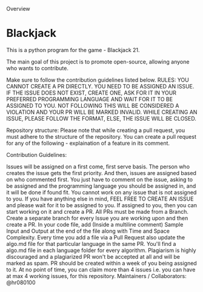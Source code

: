 Overview
# Blackjack
This is a python program for the game - Blackjack 21.

The main goal of this project is to promote open-source, allowing anyone who wants to contribute.

Make sure to follow the contribution guidelines listed below.
RULES:
YOU CANNOT CREATE A PR DIRECTLY. YOU NEED TO BE ASSIGNED AN ISSUE. IF THE ISSUE DOES NOT EXIST, CREATE ONE, ASK FOR IT IN YOUR PREFERRED PROGRAMMING LANGUAGE AND WAIT FOR IT TO BE ASSIGNED TO YOU. NOT FOLLOWING THIS WILL BE CONSIDERED A VIOLATION AND YOUR PR WILL BE MARKED INVALID. WHILE CREATING AN ISSUE, PLEASE FOLLOW THE FORMAT, ELSE, THE ISSUE WILL BE CLOSED.

Repository structure:
Please note that while creating a pull request, you must adhere to the structure of the repository. You can create a pull request for any of the following - explaination of a feature in its comment.

Contribution Guidelines:

Issues will be assigned on a first come, first serve basis. The person who creates the issue gets the first priority. And then, issues are assigned based on who commented first. You just have to comment on the issue, asking to be assigned and the programming language you should be assigned in, and it will be done if found fit.
You cannot work on any issue that is not assigned to you.
If you have anything else in mind, FEEL FREE TO CREATE AN ISSUE and please wait for it to be assigned to you. If assigned to you, then you can start working on it and create a PR.
All PRs must be made from a Branch. Create a separate branch for every Issue you are working upon and then create a PR.
In your code file, add (Inside a multiline comment) Sample Input and Output at the end of the file along with Time and Space Complexity.
Every time you add a file via a Pull Request also update the algo.md file for that particular language in the same PR. You'll find a algo.md file in each language folder for every algorithm.
Plagiarism is highly discouraged and a plagiarized PR won't be accepted at all and will be marked as spam.
PR should be created within a week of you being assigned to it.
At no point of time, you can claim more than 4 issues i.e. you can have at max 4 working issues, for this repository.
Maintainers / Collaborators:
@hr080100
